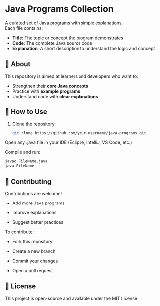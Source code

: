 # Java Programs Collection

A curated set of Java programs with simple explanations.  
Each file contains:

- **Title**: The topic or concept the program demonstrates
- **Code**: The complete Java source code
- **Explanation**: A short description to understand the logic and concept

## 📘 About

This repository is aimed at learners and developers who want to:

- Strengthen their **core Java concepts**
- Practice with **example programs**
- Understand code with **clear explanations**

## 🚀 How to Use

1. Clone the repository:
   ```bash
   git clone https://github.com/your-username/java-programs.git
   ```

Open any .java file in your IDE (Eclipse, IntelliJ, VS Code, etc.)

Compile and run:

```bash
javac FileName.java
java FileName
```

## 🤝 Contributing

Contributions are welcome!

- Add more Java programs

- Improve explanations

- Suggest better practices

To contribute:

- Fork this repository

- Create a new branch

- Commit your changes

- Open a pull request

## 📝 License

This project is open-source and available under the MIT License.
